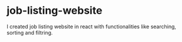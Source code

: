 # job-listing-website
I created job listing website in react with functionalities like searching, sorting and filtring.
